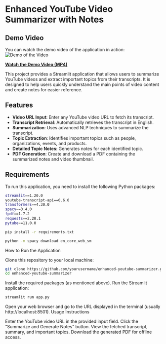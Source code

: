 # Enhanced YouTube Video Summarizer with Notes

## Demo Video

You can watch the demo video of the application in action:
![Demo of the Video](demo.gif)

**[Watch the Demo Video (MP4)](video.mp4)**

This project provides a Streamlit application that allows users to summarize YouTube videos and extract important topics from their transcripts. It is designed to help users quickly understand the main points of video content and create notes for easier reference.

## Features

- **Video URL Input**: Enter any YouTube video URL to fetch its transcript.
- **Transcript Retrieval**: Automatically retrieves the transcript in English.
- **Summarization**: Uses advanced NLP techniques to summarize the transcript.
- **Topic Extraction**: Identifies important topics such as people, organizations, events, and products.
- **Detailed Topic Notes**: Generates notes for each identified topic.
- **PDF Generation**: Create and download a PDF containing the summarized notes and video thumbnail.

## Requirements

To run this application, you need to install the following Python packages:

```bash
streamlit==1.20.0
youtube-transcript-api==0.6.0
transformers==4.30.0
spacy==3.4.0
fpdf==1.7.2
requests==2.28.1
pytube==11.0.0

```
```bash
pip install -r requirements.txt
```
```bash
python -m spacy download en_core_web_sm
```

How to Run the Application

Clone this repository to your local machine:

```bash
git clone https://github.com/yourusername/enhanced-youtube-summarizer.git
cd enhanced-youtube-summarizer
```
Install the required packages (as mentioned above).
Run the Streamlit application:

```bash
streamlit run app.py
```
Open your web browser and go to the URL displayed in the terminal (usually http://localhost:8501).
Usage Instructions

Enter the YouTube video URL in the provided input field.
Click the "Summarize and Generate Notes" button.
View the fetched transcript, summary, and important topics.
Download the generated PDF for offline access.
